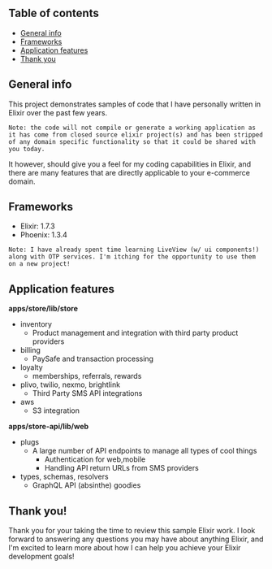 ## Table of contents

- [General info](#general-info)
- [Frameworks](#Frameworks)
- [Application features](#application-features)
- [Thank you](#thank-you)

## General info

This project demonstrates samples of code that I have personally written in Elixir over the past few years.

`Note: the code will not compile or generate a working application as it has come from closed source elixir project(s) and has been stripped of any domain specific functionality so that it could be shared with you today.`

It however, should give you a feel for my coding capabilities in Elixir, and there are many features that are directly applicable to your e-commerce domain.

## Frameworks

- Elixir: 1.7.3
- Phoenix: 1.3.4

`Note: I have already spent time learning LiveView (w/ ui components!) along with OTP services. I'm itching for the opportunity to use them on a new project!`

## Application features

**apps/store/lib/store**

- inventory
  - Product management and integration with third party product providers
- billing
  - PaySafe and transaction processing
- loyalty
  - memberships, referrals, rewards
- plivo, twilio, nexmo, brightlink
  - Third Party SMS API integrations
- aws
  - S3 integration

**apps/store-api/lib/web**

- plugs
  - A large number of API endpoints to manage all types of cool things
    - Authentication for web,mobile
    - Handling API return URLs from SMS providers
- types, schemas, resolvers
  - GraphQL API (absinthe) goodies

## Thank you!

Thank you for your taking the time to review this sample Elixir work. I look forward to answering any questions you may have about anything Elixir, and I'm excited to learn more about how I can help you achieve your Elixir development goals!
